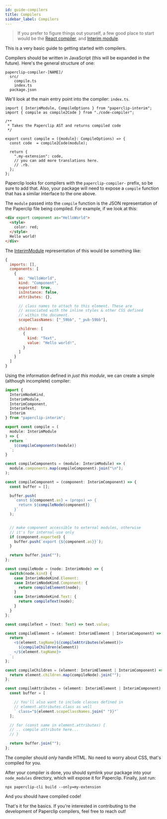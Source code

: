 ```yaml
---
id: guide-compilers
title: Compilers
sidebar_label: Compilers
---
```


>  If you prefer to figure things out yourself, a few good place to start would be the [React compiler](https://github.com/crcn/paperclip/blob/master/packages/paperclip-compiler-react/src/code-compiler.ts), and [Interim module](https://github.com/crcn/paperclip/blob/master/packages/paperclip-interim/src/state/html.ts).

This is a very basic guide to getting started with compilers.

Compilers should be written in JavaScript (this will be expanded in the future). Here's the general structure of one:

```
paperclip-compiler-[NAME]/
  src/
    compile.ts
    index.ts
  package.json
```

We'll look at the main entry point into the compiler: `index.ts`.

```tsx
import { InterimModule, CompileOptions } from "paperclip-interim";
import { compile as compile2Code } from "./code-compiler";

/**
 * Takes the Paperclip AST and returns compiled code
 */

export const compile = ({module}: CompileOptions) => {
  const code  = compile2Code(module);

  return {
    ".my-extension": code,
    // you can add more translations here. 
    // .rb.
  };
};
```

Paperclip looks for compilers with the `paperclip-compiler-` prefix, so be sure to add that. Also, your package will need to expose a `compile` function that has a similar interface to the one above.

The `module` passed into the `compile` function is the JSON representation of the Paperclip file being compiled. For example, if we look at this:

```html
<div export component as="HelloWorld">
  <style>
    color: red;
  </style>
  Hello world!
</div>
```

The [InterimModule](https://github.com/crcn/paperclip/blob/master/packages/paperclip-interim/src/state/module.ts) representation of this would be something like:

```javascript
{
  imports: [],
  components: [
    {
      as: "HelloWorld",
      kind: "Component",
      exported: true,
      isInstance: false,
      attributes: {},

      // class names to attach to this element. These are
      // associated with the inline styles & other CSS defined
      // within the document.
      scopeClassNames: ["_59bb", "_pub-59bb"],

      children: [
        {
          kind: "Text",
          value: "Hello world!",
        }
      ]
    }
  ]
}
```

Using the information defined in _just this module_, we can create a simple (although incomplete) compiler:

```javascript
import {
  InterimNodeKind,
  InterimModule,
  InterimComponent,
  InterimText,
  Interim
} from "paperclip-interim";

export const compile = (
  module: InterimModule
) => {
  return `
    ${compileComponents(module)}
  `;
}

const compileComponents = (module: InterimModule) => (
  module.components.map(compileComponent).join("\n");
);

const compileComponent = (component: InterimComponent) => {
  const buffer = [];

  buffer.push(
    `const ${component.as} = (props) => {
      return ${compileNode(component)}
    }`
  );


  // make component accessible to external modules, otherwise
  // it's for internal-use only
  if (component.exported) {
    buffer.push(`export {${component.as}}`);
  }

  return buffer.join("");
};

const compileNode = (node: InterimNode) => {
  switch(node.kind) {
    case InterimNodeKind.Element:
    case InterimNodeKind.Component: {
      return compileElement(node);
    }
    case InterimNodeKind.Text: {
      return compileText(node);
    }
  }
};

const compileText = (text: Text) => text.value;

const compileElement = (element: InterimElement | InterimComponent) => {
  return `
    <${element.tagName}${compileAttributes(element)}>
      ${compileChildren(element)}
    </${element.tagName}>
  `;
};  

const compileChildren = (element: InterimElement | InterimComponent) => {
  return element.children.map(compileNode).join("");
};  

const compileAttributes = (element: InterimElement | InterimComponent) => {
  const buffer = [

    // You'll also want to include classes defined in
    // element.attributes.class as well
    ` class="${element.scopeClassNames.join(" ")}"`
  ];

  // for (const name in element.attributes) {
  // .. compile attribute here...
  // }

  return buffer.join("");
};
```

The compiler should _only_ handle HTML. No need to worry about CSS, that's compiled for you. 

After your compiler is done, you should symlink your package into your `node_modules` directory, which will expose it for Paperclip. Finally, just run:

```
npx paperclip-cli build --only=my-extension
```

And you should have compiled code!

That's it for the basics. If you're interested in contributing to the development of Paperclip compilers, feel free to reach out! 
